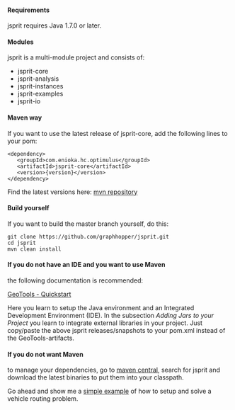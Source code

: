 #### Requirements
jsprit requires Java 1.7.0 or later.

#### Modules
jsprit is a multi-module project and consists of:
- jsprit-core
- jsprit-analysis
- jsprit-instances
- jsprit-examples
- jsprit-io

#### Maven way
If you want to use the latest release of jsprit-core, add the following lines to your pom:

```
<dependency>
   <groupId>com.enioka.hc.optimulus</groupId>
   <artifactId>jsprit-core</artifactId>
   <version>{version}</version>
</dependency>
```

Find the latest versions here: [mvn repository](https://mvnrepository.com/artifact/com.graphhopper/jsprit-core)

#### Build yourself
If you want to build the master branch yourself, do this:

```
git clone https://github.com/graphhopper/jsprit.git
cd jsprit
mvn clean install
```

#### If you do not have an IDE and you want to use Maven

the following documentation is recommended:

<a href="http://docs.geotools.org/latest/userguide/tutorial/quickstart/index.html" target="blank_">GeoTools - Quickstart</a>

Here you learn to setup the Java environment and an Integrated Development Environment (IDE). In the subsection <em>Adding Jars to your Project</em> you learn to integrate external libraries in your project. Just copy/paste the above jsprit releases/snapshots to your pom.xml instead of the GeoTools-artifacts.

#### If you do not want Maven

to manage your dependencies, go to [maven central](https://search.maven.org/), search for jsprit and download the latest binaries to put them into your classpath.

Go ahead and show me a [simple example](Simple-Example.md) of how to setup and solve a vehicle routing problem.






